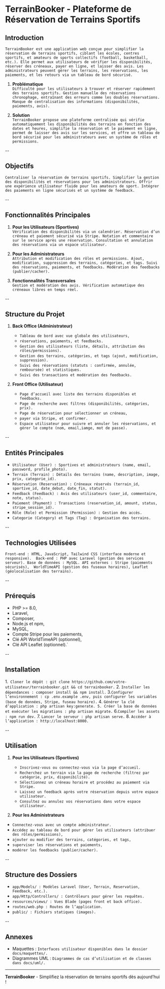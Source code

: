 # TerrainBooker - Plateforme de Réservation de Terrains Sportifs

## Introduction

`TerrainBooker est une application web conçue pour simplifier la réservation de terrains sportifs, ciblant les écoles, centres sportifs, et amateurs de sports collectifs (football, basketball, etc.). Elle permet aux utilisateurs de vérifier les disponibilités, réserver des créneaux, payer en ligne, et laisser des avis. Les administrateurs peuvent gérer les terrains, les réservations, les paiements, et les retours via un tableau de bord sécurisé.`

1. **Problématique**  
   `Difficulté pour les utilisateurs à trouver et réserver rapidement des terrains sportifs. Gestion manuelle des réservations chronophage, entraînant des erreurs comme les doubles réservations. Manque de centralisation des informations (disponibilités, paiements, avis).`

2. **Solution**  
   `TerrainBooker propose une plateforme centralisée qui vérifie automatiquement les disponibilités des terrains en fonction des dates et heures, simplifie la réservation et le paiement en ligne, permet de laisser des avis sur les services, et offre un tableau de bord sécurisé pour les administrateurs avec un système de rôles et permissions.`

-- 

## Objectifs

`Centraliser la réservation de terrains sportifs. Simplifier la gestion des disponibilités et réservations pour les administrateurs. Offrir une expérience utilisateur fluide pour les amateurs de sport. Intégrer des paiements en ligne sécurisés et un système de feedback.`

--

## Fonctionnalités Principales

1. **Pour les Utilisateurs (Sportives)**  
   `Vérification des disponibilités via un calendrier. Réservation d’un créneau et paiement sécurisé via Stripe. Notation et commentaire sur le service après une réservation. Consultation et annulation des réservations via un espace utilisateur.`

2. **Pour les Administrateurs**  
   `Attribution et modification des rôles et permissions. Ajout, modification, suppression des terrains, catégories, et tags. Suivi des réservations, paiements, et feedbacks. Modération des feedbacks (publier/cacher).`

3. **Fonctionnalités Transversales**  
   `Gestion et modération des avis. Vérification automatique des créneaux libres en temps réel.`

--

## Structure du Projet

1. **Back Office (Administrateur)**  
    - `Tableau de bord avec vue globale des utilisateurs,`
    - `réservations, paiements, et feedbacks.`
    - `Gestion des utilisateurs (liste, détails, attribution des rôles/permissions).`
    - `Gestion des terrains, catégories, et tags (ajout, modification, suppression). `
    - `Suivi des réservations (statuts : confirmée, annulée, remboursée) et statistiques. `
    - `Suivi des transactions et modération des feedbacks.`

2. **Front Office (Utilisateur)**  
   - `Page d’accueil avec liste des terrains disponibles et feedbacks.`
   - `Page de recherche avec filtres (disponibilités, catégories, prix).`
   - `Page de réservation pour sélectionner un créneau,`
   - `payer via Stripe, et confirmer.` 
   - `Espace utilisateur pour suivre et annuler les réservations, et gérer le compte (nom, email,iamge, mot de passe).`

--

## Entités Principales

- `Utilisateur (User) : Sportives et administrateurs (name, email, password, profile_photo).`
- `Terrain (Terrain) : Détails des terrains (name, description, image, prix, categorie_id).` 
- `Réservation (Reservation) : Créneaux réservés (terrain_id, sportive_id, date_debut, date_fin, statut).` 
- `Feedback (Feedback) : Avis des utilisateurs (user_id, commentaire, note, status).` 
- `Paiement (Payment) : Transactions (reservation_id, amount, status, stripe_session_id). `
- `Rôle (Role) et Permission (Permission) : Gestion des accès. `
- `Categorie (Category) et Tags (Tag) : Organisation des terrains.`

--

## Technologies Utilisées

`Front-end : HTML, JavaScript, Tailwind CSS (interface moderne et responsive). 
Back-end : PHP avec Laravel (gestion des services serveur).
Base de données : MySQL. API externes : Stripe (paiements sécurisés), 
WorldTimeAPI (gestion des fuseaux horaires), Leaflet (géolocalisation des terrains).`

--

## Prérequis

 - PHP >= 8.0, 
 - Laravel,
 - Composer, 
 - Node.js et npm, 
 - MySQL, 
 - Compte Stripe pour les paiements, 
 - Clé API WorldTimeAPI (optionnel), 
 - Clé API Leaflet (optionnel).`

--

## Installation

1.` Cloner le dépôt : git clone https://github.com/votre-utilisateur/terrainbooker.git && cd terrainbooker.`
2. `Installer les dépendances : composer install && npm install.`
3.`Configurer l’environnement : cp .env.example .env, puis configurer les variables (base de données, Stripe, fuseau horaire).`
4. `Générer la clé d’application : php artisan key:generate. 5. Créer la base de données et exécuter les migrations : php artisan migrate.`
6.` Compiler les assets : npm run dev. `
7. `Lancer le serveur : php artisan serve.`
8. `Accéder à l’application : http://localhost:8000.`

--

## Utilisation

1. **Pour les Utilisateurs (Sportives)**  
   - `Inscrivez-vous ou connectez-vous via la page d’accueil. `
   - `Recherchez un terrain via la page de recherche (filtrez par catégorie, prix, disponibilité). `
   - `Sélectionnez un créneau horaire et procédez au paiement via Stripe. `
   - `Laissez un feedback après votre réservation depuis votre espace utilisateur. `
   - `Consultez ou annulez vos réservations dans votre espace utilisateur.`

2. **Pour les Administrateurs**  
  - `Connectez-vous avec un compte administrateur.` 
  - `Accédez au tableau de bord pour gérer les utilisateurs (attribuer des rôles/permissions), `
  - `ajouter ou modifier des terrains, catégories, et tags,` 
  - `superviser les réservations et paiements, `
  - `modérer les feedbacks (publier/cacher).`

--

## Structure des Dossiers

- `app/Models/ : Modèles Laravel (User, Terrain, Reservation, Feedback, etc.). `
- `app/Http/Controllers/ : Contrôleurs pour gérer les requêtes. `
- `resources/views/ : Vues Blade (pages front et back office). `
- `routes/web.php : Routes de l’application.`
- `public/ : Fichiers statiques (images).`

--

## Annexes

 - Maquettes : `Interfaces utilisateur disponibles dans le dossier docs/maquettes/.`
 - Diagrammes UML : `Diagrammes de cas d’utilisation et de classes dans docs/uml/.`

---

**TerrainBooker** - Simplifiez la réservation de terrains sportifs dès aujourd’hui !